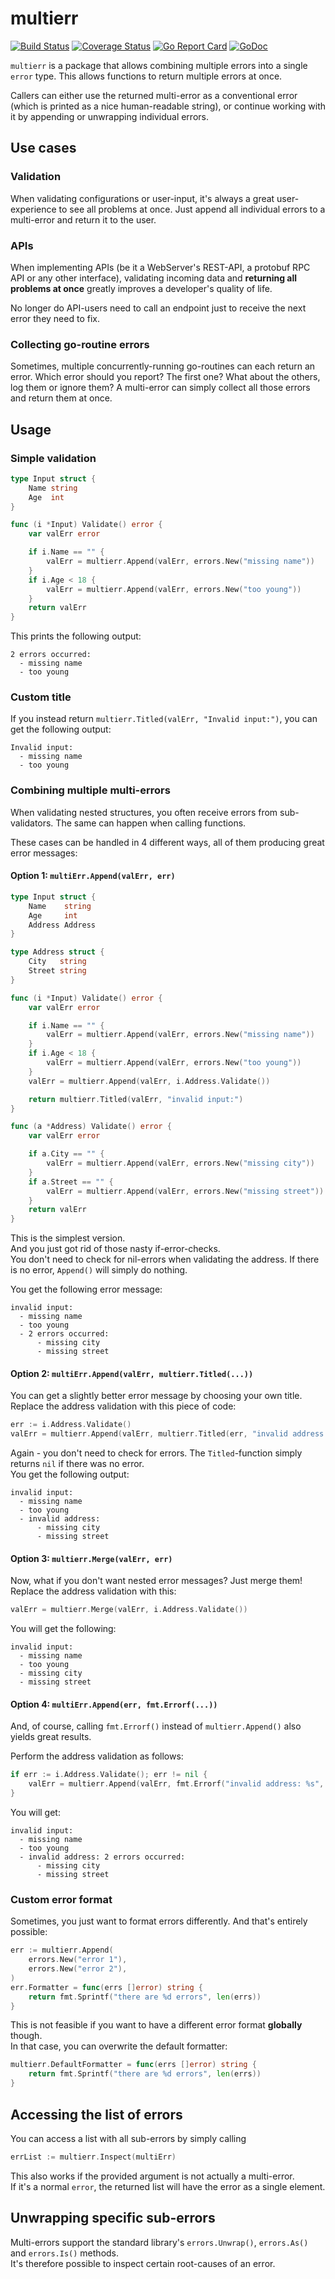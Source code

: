# multierr

[![Build Status](https://travis-ci.com/maja42/multierr.svg?branch=master)](https://travis-ci.com/maja42/multierr)
[![Coverage Status](https://coveralls.io/repos/github/maja42/multierr/badge.svg?branch=master)](https://coveralls.io/github/maja42/multierr?branch=master)
[![Go Report Card](https://goreportcard.com/badge/github.com/maja42/multierr)](https://goreportcard.com/report/github.com/maja42/multierr)
[![GoDoc](https://godoc.org/github.com/maja42/multierr?status.svg)](https://godoc.org/github.com/maja42/multierr)

`multierr` is a package that allows combining multiple errors into a single `error` type.
This allows functions to return multiple errors at once.

Callers can either use the returned multi-error as a conventional error (which is printed as a nice human-readable string), 
or continue working with it by appending or unwrapping individual errors.

## Use cases


### Validation
When validating configurations or user-input, it's always a great user-experience to see all problems at once.
Just append all individual errors to a multi-error and return it to the user.

### APIs
When implementing APIs (be it a WebServer's REST-API, a protobuf RPC API or any other interface), 
validating incoming data and **returning all problems at once** greatly improves a developer's quality of life.

No longer do API-users need to call an endpoint just to receive the next error they need to fix. 

### Collecting go-routine errors

Sometimes, multiple concurrently-running go-routines can each return an error.
Which error should you report? The first one? What about the others, log them or ignore them?
A multi-error can simply collect all those errors and return them at once.

## Usage

### Simple validation
```go
type Input struct {
	Name string
	Age  int
}

func (i *Input) Validate() error {
	var valErr error

	if i.Name == "" {
		valErr = multierr.Append(valErr, errors.New("missing name"))
	}
	if i.Age < 18 {
		valErr = multierr.Append(valErr, errors.New("too young"))
	}
	return valErr
}
```

This prints the following output:
```
2 errors occurred:
  - missing name
  - too young
```

### Custom title

If you instead return `multierr.Titled(valErr, "Invalid input:")`, you can get the following output:

```
Invalid input:
  - missing name
  - too young
```

### Combining multiple multi-errors

When validating nested structures, you often receive errors from sub-validators. 
The same can happen when calling functions.

These cases can be handled in 4 different ways, all of them producing great error messages:


#### Option 1: `multiErr.Append(valErr, err)`

```go
type Input struct {
	Name    string
	Age     int
	Address Address
}

type Address struct {
	City   string
	Street string
}

func (i *Input) Validate() error {
	var valErr error

	if i.Name == "" {
		valErr = multierr.Append(valErr, errors.New("missing name"))
	}
	if i.Age < 18 {
		valErr = multierr.Append(valErr, errors.New("too young"))
	}
	valErr = multierr.Append(valErr, i.Address.Validate())

	return multierr.Titled(valErr, "invalid input:")
}

func (a *Address) Validate() error {
	var valErr error

	if a.City == "" {
		valErr = multierr.Append(valErr, errors.New("missing city"))
	}
	if a.Street == "" {
		valErr = multierr.Append(valErr, errors.New("missing street"))
	}
	return valErr
}
```

This is the simplest version. \
And you just got rid of those nasty if-error-checks. \
You don't need to check for nil-errors when validating the address.
If there is no error, `Append()` will simply do nothing.

You get the following error message:
```
invalid input:
  - missing name
  - too young
  - 2 errors occurred:
      - missing city
      - missing street
```



#### Option 2: `multiErr.Append(valErr, multierr.Titled(...))`

You can get a slightly better error message by choosing your own title. \
Replace the address validation with this piece of code:

```go
err := i.Address.Validate()
valErr = multierr.Append(valErr, multierr.Titled(err, "invalid address:"))
```

Again - you don't need to check for errors. The `Titled`-function simply returns `nil` if there was no error. \
You get the following output:

```
invalid input:
  - missing name
  - too young
  - invalid address:
      - missing city
      - missing street
```


#### Option 3: `multierr.Merge(valErr, err)` 

Now, what if you don't want nested error messages? Just merge them! \
Replace the address validation with this:
```go
valErr = multierr.Merge(valErr, i.Address.Validate())
```

You will get the following:

```
invalid input:
  - missing name
  - too young
  - missing city
  - missing street
```


#### Option 4: `multiErr.Append(err, fmt.Errorf(...))`

And, of course, calling `fmt.Errorf()` instead of `multierr.Append()` also yields great results.

Perform the address validation as follows:
```go
if err := i.Address.Validate(); err != nil {
	valErr = multierr.Append(valErr, fmt.Errorf("invalid address: %s", err))
}
```

You will get:

```
invalid input:
  - missing name
  - too young
  - invalid address: 2 errors occurred:
      - missing city
      - missing street
```

### Custom error format

Sometimes, you just want to format errors differently. And that's entirely possible:

```go
err := multierr.Append(
	errors.New("error 1"),
	errors.New("error 2"),
)
err.Formatter = func(errs []error) string {
	return fmt.Sprintf("there are %d errors", len(errs))
}
```

This is not feasible if you want to have a different error format **globally** though. \
In that case, you can overwrite the default formatter:

```go
multierr.DefaultFormatter = func(errs []error) string {
	return fmt.Sprintf("there are %d errors", len(errs))
}
```

## Accessing the list of errors

You can access a list with all sub-errors by simply calling 
```go
errList := multierr.Inspect(multiErr)
```

This also works if the provided argument is not actually a multi-error. \
If it's a normal `error`, the returned list will have the error as a single element.

## Unwrapping specific sub-errors

Multi-errors support the standard library's `errors.Unwrap()`, `errors.As()` and `errors.Is()` methods. \
It's therefore possible to inspect certain root-causes of an error.


